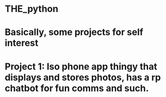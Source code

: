 # THE_python
# Basically, some projects for self interest
# Project 1: Iso phone app thingy that displays and stores photos, has a rp chatbot for fun comms and such.
